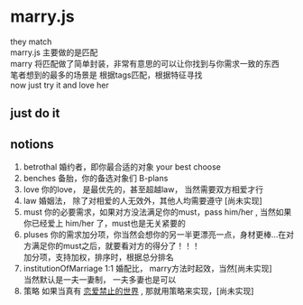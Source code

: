 # marry.js
they match  
marry.js 主要做的是匹配  
marry 将匹配做了简单封装，非常有意思的可以让你找到与你需求一致的东西  
笔者想到的最多的场景是 根据tags匹配，根据特征寻找  
now just try it and love her  

## just do it

## notions
1. betrothal
婚约者，即你最合适的对象
your best choose
2. benches
备胎，你的备选对象们
B-plans
3. love
你的love， 是最优先的，甚至超越law， 当然需要双方相爱才行
4. law 
婚姻法， 除了对相爱的人无效外，其他人均需要遵守
[尚未实现]
5. must
你的必要需求，如果对方没法满足你的must，pass him/her  , 当然如果你已经爱上 him/her 了，must也是无关紧要的
6. pluses
你的需求加分项，你当然会想你的另一半更漂亮一点，身材更棒...在对方满足你的must之后，就要看对方的得分了！！！  
加分项，支持加权，排序时，根据总分排名
7. institutionOfMarriage  1:1
婚配比， marry方法时起效，当然[尚未实现]  
当然默认是一夫一妻制， 一夫多妻也是可以
8. 策略
如果当真有 [恋爱禁止的世界](https://zh.wikipedia.org/wiki/%E6%88%80%E6%84%9B%E8%88%87%E8%AC%8A%E8%A8%80) , 那就用策略来实现，[尚未实现]

